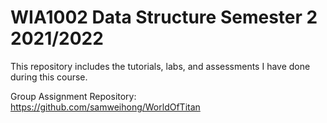 # WIA1002 Data Structure Semester 2 2021/2022
This repository includes the tutorials, labs, and assessments I have done during this course.

Group Assignment Repository: https://github.com/samweihong/WorldOfTitan